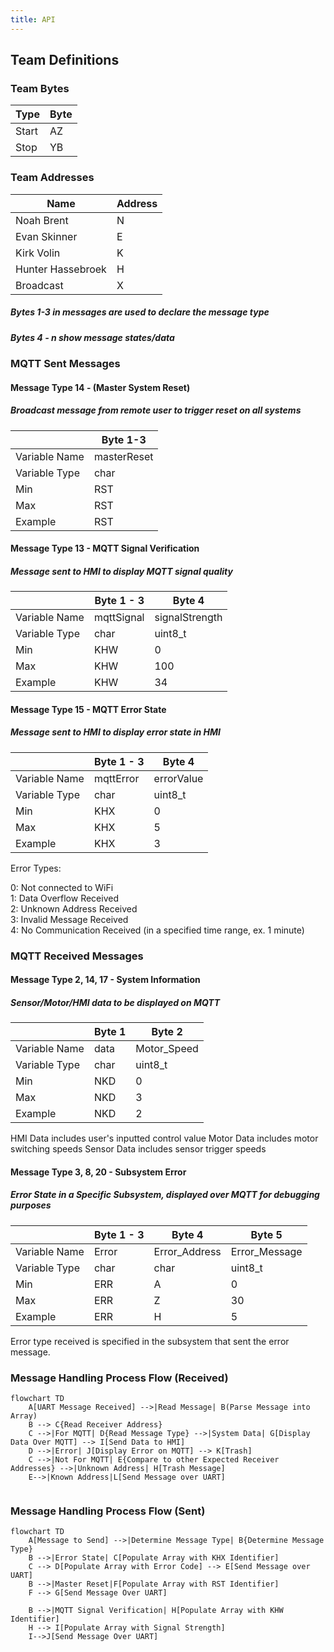 ```yaml
---
title: API
---
```




## Team Definitions

### Team Bytes

| Type |  Byte  |
| -----------| ----------- |
| Start | AZ  |
| Stop | YB |

### Team Addresses

| Name |  Address  |
| -----------| ----------- |
| Noah Brent | N  |
|Evan Skinner| E |
|Kirk Volin| K |
|Hunter Hassebroek| H |
| Broadcast | X| 

##### Bytes 1-3 in messages are used to declare the message type
##### Bytes 4 - n show message states/data

### MQTT Sent Messages
#### Message Type 14 - (Master System Reset)
##### Broadcast message from remote user to trigger reset on all systems

|  |  Byte 1-3     |  
| -----------| ----------- | 
|Variable Name| masterReset  | 
|Variable Type| char  | uint8_t |
|Min| RST  | 
|Max| RST  | 
|Example| RST |


#### Message Type 13 - MQTT Signal Verification
##### Message sent to HMI to display MQTT signal quality

|  |  Byte 1 - 3    |  Byte 4 |
| -----------| ----------- | -- |
|Variable Name| mqttSignal  | signalStrength |
|Variable Type| char  | uint8_t | 
|Min| KHW | 0  |
|Max| KHW |  100 | 
|Example| KHW | 34 |  

#### Message Type 15 - MQTT Error State
##### Message sent to HMI to display error state in HMI

|  |  Byte 1 - 3     | Byte 4| 
| -----------| ----------- | -- |
|Variable Name| mqttError  | errorValue |
|Variable Type| char  | uint8_t |
|Min | KHX  | 0 |
|Max | KHX | 5 |
|Example| KHX |  3 |

Error Types:

0: Not connected to WiFi  
1: Data Overflow Received  
2: Unknown Address Received  
3: Invalid Message Received  
4: No Communication Received (in a specified time range, ex. 1 minute)  



### MQTT Received Messages

#### Message Type 2, 14, 17 - System Information 
##### Sensor/Motor/HMI data to be displayed on MQTT


|  |  Byte 1     | Byte 2 | 
| -----------| ----------- | -- | 
|Variable Name| data  | Motor_Speed   | 
|Variable Type| char  |  uint8_t   | 
|Min| NKD  |  0  |   
|Max| NKD |  3   |   
|Example| NKD |   2   |  

HMI Data includes user's inputted control value
Motor Data includes motor switching speeds
Sensor Data includes sensor trigger speeds

#### Message Type 3, 8, 20 - Subsystem Error 
##### Error State in a Specific Subsystem, displayed over MQTT for debugging purposes

|  |  Byte 1 - 3    | Byte 4 | Byte 5 |
| -----------| ----------- | -- | -- |
|Variable Name| Error  | Error_Address   | Error_Message  |
|Variable Type| char  |  char   | uint8_t   |
|Min| ERR  |  A  | 0  |
|Max| ERR |  Z   |  30 |
|Example| ERR |   H   |  5 |

Error type received is specified in the subsystem that sent the error message.  


### Message Handling Process Flow (Received)

<script type="module">
  import mermaid from 'https://cdn.jsdelivr.net/npm/mermaid@11/dist/mermaid.esm.min.mjs';
  mermaid.initialize({ startOnLoad: true });
</script>

```mermaid
flowchart TD
    A[UART Message Received] -->|Read Message| B(Parse Message into Array)
    B --> C{Read Receiver Address}
    C -->|For MQTT| D{Read Message Type} -->|System Data| G[Display Data Over MQTT] --> I[Send Data to HMI]
    D -->|Error| J[Display Error on MQTT] --> K[Trash]
    C -->|Not For MQTT| E{Compare to other Expected Receiver Addresses} -->|Unknown Address| H[Trash Message]
    E-->|Known Address|L[Send Message over UART]
  
```

### Message Handling Process Flow (Sent)

```mermaid
flowchart TD
    A[Message to Send] -->|Determine Message Type| B{Determine Message Type}
    B -->|Error State| C[Populate Array with KHX Identifier]
    C --> D[Populate Array with Error Code] --> E[Send Message over UART]
    B -->|Master Reset|F[Populate Array with RST Identifier]
    F --> G[Send Message Over UART]

    B -->|MQTT Signal Verification| H[Populate Array with KHW Identifier]
    H --> I[Populate Array with Signal Strength]
    I-->J[Send Message Over UART]

  
  
```